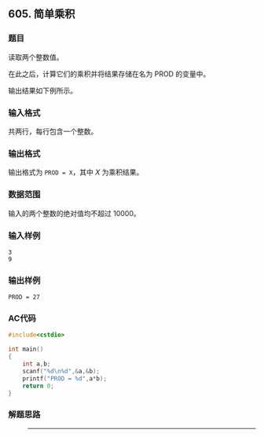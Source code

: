##  605. 简单乘积

### 题目

读取两个整数值。

在此之后，计算它们的乘积并将结果存储在名为 PROD 的变量中。

输出结果如下例所示。

### 输入格式

共两行，每行包含一个整数。

### 输出格式

输出格式为 `PROD = X`，其中 $X$ 为乘积结果。

### 数据范围

输入的两个整数的绝对值均不超过 $10000$。

### 输入样例

```
3
9
```

### 输出样例

```
PROD = 27
```

### AC代码

```c++
#include<cstdio>

int main()
{
    int a,b;
    scanf("%d\n%d",&a,&b);
    printf("PROD = %d",a*b);
    return 0;
}
```

### 解题思路

>****

